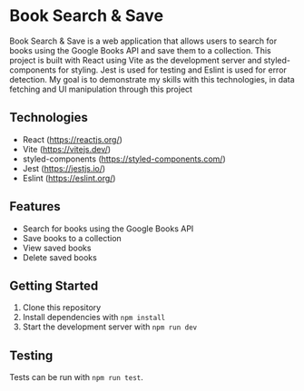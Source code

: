 # Book Search & Save

Book Search & Save is a web application that allows users to search for books using the Google Books API and save them to a collection. This project is built with React using Vite as the development server and styled-components for styling. Jest is used for testing and Eslint is used for error detection.
My goal is to demonstrate my skills with this technologies, in data fetching and UI manipulation through this project

## Technologies

- React (https://reactjs.org/)
- Vite (https://vitejs.dev/)
- styled-components (https://styled-components.com/)
- Jest (https://jestjs.io/)
- Eslint (https://eslint.org/)

## Features

- Search for books using the Google Books API
- Save books to a collection
- View saved books
- Delete saved books

## Getting Started

1. Clone this repository
2. Install dependencies with `npm install`
3. Start the development server with `npm run dev`


## Testing

Tests can be run with `npm run test`.
